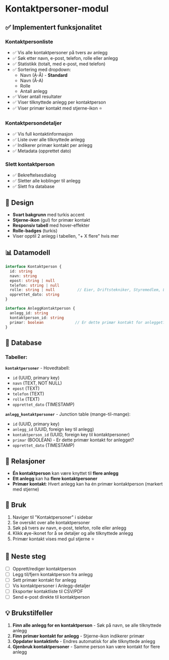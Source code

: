 # Kontaktpersoner-modul

## ✅ Implementert funksjonalitet

### **Kontaktpersonliste**
- ✅ Vis alle kontaktpersoner på tvers av anlegg
- ✅ Søk etter navn, e-post, telefon, rolle eller anlegg
- ✅ Statistikk (totalt, med e-post, med telefon)
- ✅ Sortering med dropdown:
  - Navn (A-Å) - **Standard**
  - Navn (Å-A)
  - Rolle
  - Antall anlegg
- ✅ Viser antall resultater
- ✅ Viser tilknyttede anlegg per kontaktperson
- ✅ Viser primær kontakt med stjerne-ikon ⭐

### **Kontaktpersondetaljer**
- ✅ Vis full kontaktinformasjon
- ✅ Liste over alle tilknyttede anlegg
- ✅ Indikerer primær kontakt per anlegg
- ✅ Metadata (opprettet dato)

### **Slett kontaktperson**
- ✅ Bekreftelsesdialog
- ✅ Sletter alle koblinger til anlegg
- ✅ Slett fra database

## 🎨 Design

- **Svart bakgrunn** med turkis accent
- **Stjerne-ikon** (gul) for primær kontakt
- **Responsiv tabell** med hover-effekter
- **Rolle-badges** (turkis)
- Viser opptil 2 anlegg i tabellen, "+ X flere" hvis mer

## 📊 Datamodell

```typescript
interface Kontaktperson {
  id: string
  navn: string
  epost: string | null
  telefon: string | null
  rolle: string | null          // Eier, Driftstekniker, Styremedlem, Leder, Ekstern
  opprettet_dato: string
}

interface AnleggKontaktperson {
  anlegg_id: string
  kontaktperson_id: string
  primar: boolean              // Er dette primær kontakt for anlegget?
}
```

## 🔗 Database

### **Tabeller:**

**`kontaktpersoner`** - Hovedtabell:
- `id` (UUID, primary key)
- `navn` (TEXT, NOT NULL)
- `epost` (TEXT)
- `telefon` (TEXT)
- `rolle` (TEXT)
- `opprettet_dato` (TIMESTAMP)

**`anlegg_kontaktpersoner`** - Junction table (mange-til-mange):
- `id` (UUID, primary key)
- `anlegg_id` (UUID, foreign key til anlegg)
- `kontaktperson_id` (UUID, foreign key til kontaktpersoner)
- `primar` (BOOLEAN) - Er dette primær kontakt for anlegget?
- `opprettet_dato` (TIMESTAMP)

## 🔗 Relasjoner

- **Én kontaktperson** kan være knyttet til **flere anlegg**
- **Ett anlegg** kan ha **flere kontaktpersoner**
- **Primær kontakt**: Hvert anlegg kan ha én primær kontaktperson (markert med stjerne)

## 🚀 Bruk

1. Naviger til "Kontaktpersoner" i sidebar
2. Se oversikt over alle kontaktpersoner
3. Søk på tvers av navn, e-post, telefon, rolle eller anlegg
4. Klikk øye-ikonet for å se detaljer og alle tilknyttede anlegg
5. Primær kontakt vises med gul stjerne ⭐

## 📝 Neste steg

- [ ] Opprett/rediger kontaktperson
- [ ] Legg til/fjern kontaktperson fra anlegg
- [ ] Sett primær kontakt for anlegg
- [ ] Vis kontaktpersoner i Anlegg-detaljer
- [ ] Eksporter kontaktliste til CSV/PDF
- [ ] Send e-post direkte til kontaktperson

## 💡 Brukstilfeller

1. **Finn alle anlegg for en kontaktperson** - Søk på navn, se alle tilknyttede anlegg
2. **Finn primær kontakt for anlegg** - Stjerne-ikon indikerer primær
3. **Oppdater kontaktinfo** - Endres automatisk for alle tilknyttede anlegg
4. **Gjenbruk kontaktpersoner** - Samme person kan være kontakt for flere anlegg

